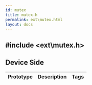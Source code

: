 ```yaml
---
id: mutex
title: mutex.h
permalink: ext\mutex.html
layout: docs
---
```


## #include <ext\mutex.h>

## Device Side
Prototype | Description | Tags
--- | --- | :---: